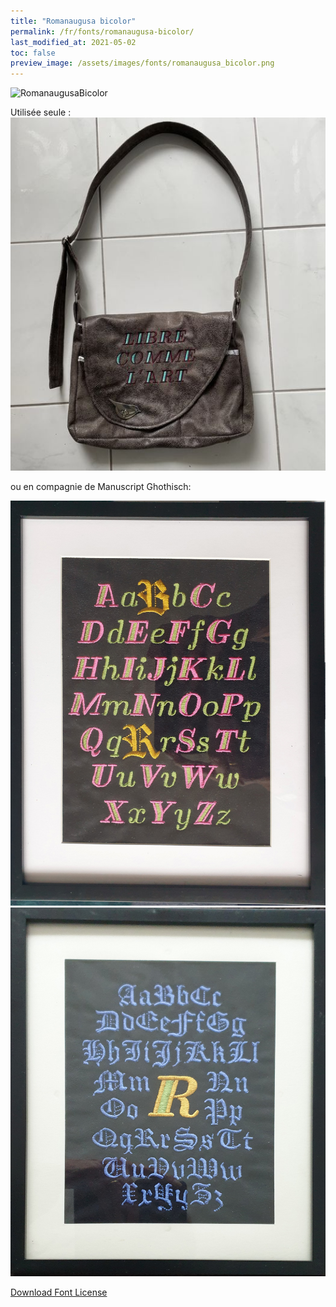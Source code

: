 ```yaml
---
title: "Romanaugusa bicolor"
permalink: /fr/fonts/romanaugusa-bicolor/
last_modified_at: 2021-05-02
toc: false
preview_image: /assets/images/fonts/romanaugusa_bicolor.png
---
```

![RomanaugusaBicolor](/assets/images/fonts/romanaugusa_bicolor.png)


Utilisée seule :
![RomanaugusaBicolor2](/assets/images/fonts/romanaugusa2.jpg)

ou en compagnie de Manuscript Ghothisch:

![ManuscriptGothisch5](/assets/images/fonts/gothicromanaugusa1.jpg)
![ManuscriptGothisch6](/assets/images/fonts/gothicromanaugusa2.jpg)

[Download Font License](https://github.com/inkstitch/inkstitch/tree/main/fonts/romanaugusa_bicolor/LICENSE)
